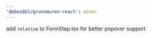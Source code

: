 ```yaml
---
'@obosbbl/grunnmuren-react': minor
---
```


add `relative` to FormStep.tsx for better popover support
